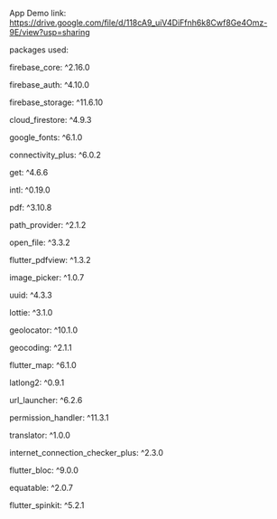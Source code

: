  App Demo link: https://drive.google.com/file/d/118cA9_uiV4DiFfnh6k8Cwf8Ge4Omz-9E/view?usp=sharing

  packages used: 
  
  firebase_core: ^2.16.0
  
  firebase_auth: ^4.10.0
  
  firebase_storage: ^11.6.10
  
  cloud_firestore: ^4.9.3
  
  google_fonts: ^6.1.0

  connectivity_plus: ^6.0.2 
  
  get: ^4.6.6
  
  intl: ^0.19.0
  
  pdf: ^3.10.8
  
  path_provider: ^2.1.2
  
  open_file: ^3.3.2
  
  flutter_pdfview: ^1.3.2
  
  image_picker: ^1.0.7
  
  uuid: ^4.3.3
  
  lottie: ^3.1.0
  
  geolocator: ^10.1.0
  
  geocoding: ^2.1.1
  
  flutter_map: ^6.1.0
  
  latlong2: ^0.9.1
  
  url_launcher: ^6.2.6

  permission_handler: ^11.3.1
  
  translator: ^1.0.0
  
  internet_connection_checker_plus: ^2.3.0
  
  flutter_bloc: ^9.0.0
  
  equatable: ^2.0.7
  
  flutter_spinkit: ^5.2.1
